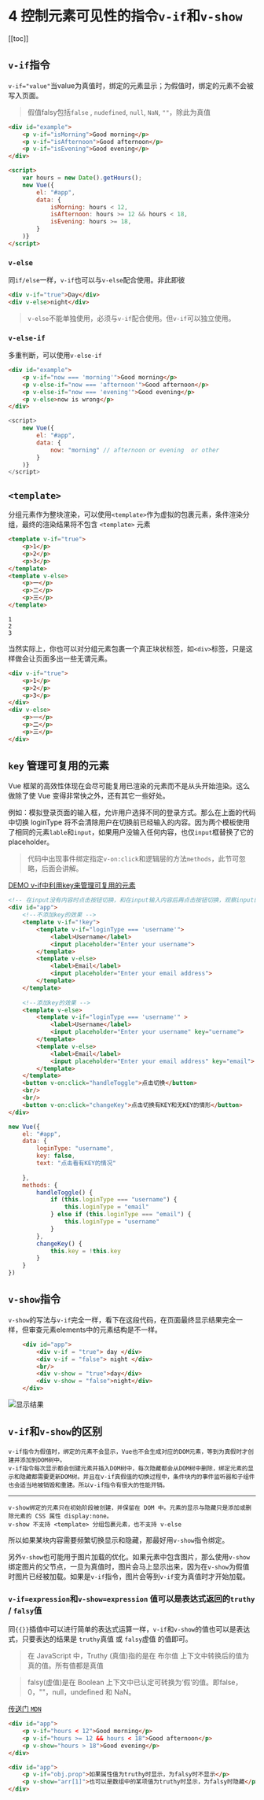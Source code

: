 # 4 控制元素可见性的指令`v-if`和`v-show`

[[toc]]

## `v-if`指令

`v-if="value"`当value为真值时，绑定的元素显示；为假值时，绑定的元素不会被写入页面。

>假值falsy包括`false` , `nudefined`, `null`, `NaN`, `""`，除此为真值

```html
<div id="example">
    <p v-if="isMorning">Good morning</p>
    <p v-if="isAfternoon">Good afternoon</p>
    <p v-if="isEvening">Good evening</p>
</div>

<script>
    var hours = new Date().getHours();
    new Vue({
        el: "#app",
        data: {
            isMorning: hours < 12,
            isAfternoon: hours >= 12 && hours < 18,
            isEvening: hours >= 18,
        }
    )}
</script>
```
### `v-else`

同`if/else`一样，`v-if`也可以与`v-else`配合使用。非此即彼
```html
<div v-if="true">Day</div>
<div v-else>night</div>
```
>`v-else`不能单独使用，必须与`v-if`配合使用。但`v-if`可以独立使用。

### `v-else-if`

多重判断，可以使用`v-else-if`
```html
<div id="example">
    <p v-if="now === 'morning'">Good morning</p>
    <p v-else-if="now === 'afternoon'">Good afternoon</p>
    <p v-else-if="now === 'evening'">Good evening</p>
    <p v-else>now is wrong</p>
</div>
```
```js
<script>
    new Vue({
        el: "#app",
        data: {
            now: "morning" // afternoon or evening  or other
        }
    )}
</script>
```

## `<template>`

分组元素作为整块渲染，可以使用`<template>`作为虚拟的包裹元素，条件渲染分组，最终的渲染结果将不包含 `<template>` 元素
```html
<template v-if="true">
    <p>1</p>
    <p>2</p>
    <p>3</p>
</template>
<template v-else>
    <p>一</p>
    <p>二</p>
    <p>三</p>
</template>
```
    1
    2
    3

当然实际上，你也可以对分组元素包裹一个真正块状标签，如`<div>`标签，只是这样做会让页面多出一些无谓元素。
```html
<div v-if="true">
    <p>1</p>
    <p>2</p>
    <p>3</p>
</div>
<div v-else>
    <p>一</p>
    <p>二</p>
    <p>三</p>
</div>
```

## `key` 管理可复用的元素

Vue 框架的高效性体现在会尽可能复用已渲染的元素而不是从头开始渲染。这么做除了使 Vue 变得非常快之外，还有其它一些好处。

例如：模拟登录页面的输入框，允许用户选择不同的登录方式。那么在上面的代码中切换 loginType 将不会清除用户在切换前已经输入的内容。因为两个模板使用了相同的元素`lable`和`input`，如果用户没输入任何内容，也仅`input`框替换了它的 placeholder。

>代码中出现事件绑定指定`v-on:click`和逻辑层的方法`methods`，此节可忽略，后面会讲解。

[DEMO v-if中利用key来管理可复用的元素](https://jsrun.net/JsXKp/edit)

```html
<!-- 在input没有内容时点击按钮切换，和在input输入内容后再点击按钮切换，观察input的值变化 -->
<div id="app">
    <!--不添加key的效果 -->    
    <template v-if="!key">
        <template v-if="loginType === 'username'">
            <label>Username</label>
            <input placeholder="Enter your username">
        </template>
        <template v-else>
            <label>Email</label>
            <input placeholder="Enter your email address">
        </template>
    </template>
    
    <!--添加key的效果 -->
    <template v-else>
        <template v-if="loginType === 'username'" >
            <label>Username</label>
            <input placeholder="Enter your username" key="uername">
        </template>
        <template v-else>
            <label>Email</label>
            <input placeholder="Enter your email address" key="email">
        </template>
    </template>
    <button v-on:click="handleToggle">点击切换</button>
    <br/>
    <br/>
    <button v-on:click="changeKey">点击切换有KEY和无KEY的情形</button>
</div>
```
```js
new Vue({
    el: "#app",
    data: {
        loginType: "username",
        key: false,
        text: "点击看有KEY的情况"
        
    },
    methods: {
        handleToggle() {
            if (this.loginType === "username") {
                this.loginType = "email"
            } else if (this.loginType === "email") {
                this.loginType = "username"
            }
        },
        changeKey() {
            this.key = !this.key
        }
    }
})
```

## `v-show`指令

`v-show`的写法与`v-if`完全一样，看下在这段代码，在页面最终显示结果完全一样，但审查元素elements中的元素结构是不一样。

```html
    <div id="app">
        <div v-if = "true"> day </div>
        <div v-if = "false"> night </div>
        <br/>
        <div v-show = "true">day</div>
        <div v-show = "false">night</div>
    </div>
```
![显示结果](./image/show.png)

## `v-if`和`v-show`的区别

    v-if指令为假值时，绑定的元素不会显示，Vue也不会生成对应的DOM元素，等到为真假时才创建并添加到DOM树中。
    v-if指令每次显示都会创建元素并插入DOM树中，每次隐藏都会从DOM树中删除，绑定元素的显示和隐藏都需要更新DOM树。并且在v-if真假值的切换过程中，条件块内的事件监听器和子组件也会适当地被销毁和重建。所以v-if指令有很大的性能开销。
---
    v-show绑定的元素只在初始阶段被创建，并保留在 DOM 中。元素的显示与隐藏只是添加或删除元素的 CSS 属性 display:none。
    v-show 不支持 <template> 分组包裹元素，也不支持 v-else

所以如果某块内容需要频繁切换显示和隐藏，那最好用`v-show`指令绑定。

另外`v-show`也可能用于图片加载的优化。如果元素中包含图片，那么使用`v-show`绑定图片的父节点，一旦为真值时，图片会马上显示出来，因为在`v-show`为假值时图片已经被加载。如果是`v-if`指令，图片会等到`v-if`变为真值时才开始加载。

### `v-if=expression`和`v-show=expression` 值可以是表达式返回的`truthy` / `falsy`值

同`{{}}`插值中可以进行简单的表达式运算一样，`v-if`和`v-show`的值也可以是表达式，只要表达的结果是 `truthy`真值 或 `falsy`虚值 的值即可。
> 在 JavaScript 中，Truthy (真值)指的是在 布尔值 上下文中转换后的值为真的值。所有值都是真值

>falsy(虚值)是在 Boolean 上下文中已认定可转换为‘假‘的值。即false，0，""，null，undefined 和 NaN。

[传送门 `MDN`](https://developer.mozilla.org/zh-CN/docs/Glossary/Truthy)

```html
<div id="app">
    <p v-if="hours < 12">Good morning</p>
    <p v-if="hours >= 12 && hours < 18">Good afternoon</p>
    <p v-show="hours > 18">Good evening</p>
</div>
```

```html
<div id="app">
    <p v-if="obj.prop">如果属性值为truthy时显示，为falsy时不显示</p>
    <p v-show="arr[1]">也可以是数组中的某项值为truthy时显示，为falsy时隐藏</p>
</div>
```



